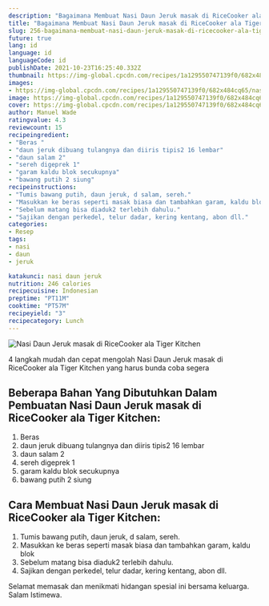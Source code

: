 ```yaml
---
description: "Bagaimana Membuat Nasi Daun Jeruk masak di RiceCooker ala Tiger Kitchen Anti Gagal"
title: "Bagaimana Membuat Nasi Daun Jeruk masak di RiceCooker ala Tiger Kitchen Anti Gagal"
slug: 256-bagaimana-membuat-nasi-daun-jeruk-masak-di-ricecooker-ala-tiger-kitchen-anti-gagal
future: true
lang: id
language: id
languageCode: id
publishDate: 2021-10-23T16:25:40.332Z 
thumbnail: https://img-global.cpcdn.com/recipes/1a129550747139f0/682x484cq65/nasi-daun-jeruk-masak-di-ricecooker-ala-tiger-kitchen-foto-resep-utama.png
images:
- https://img-global.cpcdn.com/recipes/1a129550747139f0/682x484cq65/nasi-daun-jeruk-masak-di-ricecooker-ala-tiger-kitchen-foto-resep-utama.png
image: https://img-global.cpcdn.com/recipes/1a129550747139f0/682x484cq65/nasi-daun-jeruk-masak-di-ricecooker-ala-tiger-kitchen-foto-resep-utama.png
cover: https://img-global.cpcdn.com/recipes/1a129550747139f0/682x484cq65/nasi-daun-jeruk-masak-di-ricecooker-ala-tiger-kitchen-foto-resep-utama.png
author: Manuel Wade
ratingvalue: 4.3
reviewcount: 15
recipeingredient:
- "Beras "
- "daun jeruk dibuang tulangnya dan diiris tipis2 16 lembar"
- "daun salam 2"
- "sereh digeprek 1"
- "garam kaldu blok secukupnya"
- "bawang putih 2 siung"
recipeinstructions:
- "Tumis bawang putih, daun jeruk, d salam, sereh."
- "Masukkan ke beras seperti masak biasa dan tambahkan garam, kaldu blok"
- "Sebelum matang bisa diaduk2 terlebih dahulu."
- "Sajikan dengan perkedel, telur dadar, kering kentang, abon dll."
categories:
- Resep
tags:
- nasi
- daun
- jeruk

katakunci: nasi daun jeruk 
nutrition: 246 calories
recipecuisine: Indonesian
preptime: "PT11M"
cooktime: "PT57M"
recipeyield: "3"
recipecategory: Lunch
---
```



![Nasi Daun Jeruk masak di RiceCooker ala Tiger Kitchen](https://img-global.cpcdn.com/recipes/1a129550747139f0/682x484cq65/nasi-daun-jeruk-masak-di-ricecooker-ala-tiger-kitchen-foto-resep-utama.png)

4 langkah mudah dan cepat mengolah  Nasi Daun Jeruk masak di RiceCooker ala Tiger Kitchen yang harus bunda coba segera

<!--inarticleads1-->

## Beberapa Bahan Yang Dibutuhkan Dalam Pembuatan Nasi Daun Jeruk masak di RiceCooker ala Tiger Kitchen:

1. Beras 
1. daun jeruk dibuang tulangnya dan diiris tipis2 16 lembar
1. daun salam 2
1. sereh digeprek 1
1. garam kaldu blok secukupnya
1. bawang putih 2 siung



<!--inarticleads2-->

## Cara Membuat Nasi Daun Jeruk masak di RiceCooker ala Tiger Kitchen:

1. Tumis bawang putih, daun jeruk, d salam, sereh.
1. Masukkan ke beras seperti masak biasa dan tambahkan garam, kaldu blok
1. Sebelum matang bisa diaduk2 terlebih dahulu.
1. Sajikan dengan perkedel, telur dadar, kering kentang, abon dll.




Selamat memasak dan menikmati hidangan spesial ini bersama keluarga. Salam Istimewa.
